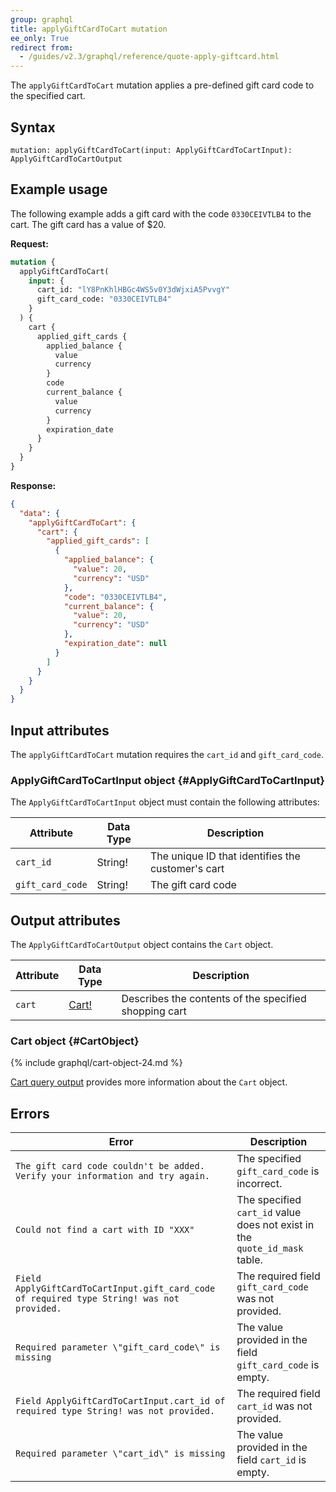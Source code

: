 ```yaml
---
group: graphql
title: applyGiftCardToCart mutation
ee_only: True
redirect from:
  - /guides/v2.3/graphql/reference/quote-apply-giftcard.html
---
```


The `applyGiftCardToCart` mutation applies a pre-defined gift card code to the specified cart.

## Syntax

 `mutation: applyGiftCardToCart(input: ApplyGiftCardToCartInput): ApplyGiftCardToCartOutput`

## Example usage

The following example adds a gift card with the code `0330CEIVTLB4` to the cart. The gift card has a value of $20.

**Request:**

```graphql
mutation {
  applyGiftCardToCart(
    input: {
      cart_id: "lY8PnKhlHBGc4WS5v0Y3dWjxiA5PvvgY"
      gift_card_code: "0330CEIVTLB4"
    }
  ) {
    cart {
      applied_gift_cards {
        applied_balance {
          value
          currency
        }
        code
        current_balance {
          value
          currency
        }
        expiration_date
      }
    }
  }
}
```

**Response:**

```json
{
  "data": {
    "applyGiftCardToCart": {
      "cart": {
        "applied_gift_cards": [
          {
            "applied_balance": {
              "value": 20,
              "currency": "USD"
            },
            "code": "0330CEIVTLB4",
            "current_balance": {
              "value": 20,
              "currency": "USD"
            },
            "expiration_date": null
          }
        ]
      }
    }
  }
}
```

## Input attributes

The `applyGiftCardToCart` mutation requires the `cart_id` and `gift_card_code`.

### ApplyGiftCardToCartInput object {#ApplyGiftCardToCartInput}

The `ApplyGiftCardToCartInput` object must contain the following attributes:

Attribute | Data Type | Description
--- | --- | ---
`cart_id` | String! | The unique ID that identifies the customer's cart
`gift_card_code` | String! | The gift card code

## Output attributes

The `ApplyGiftCardToCartOutput` object contains the `Cart` object.

Attribute |  Data Type | Description
--- | --- | ---
`cart` |[Cart!](#CartObject) | Describes the contents of the specified shopping cart

### Cart object {#CartObject}

 {% include graphql/cart-object-24.md %}

[Cart query output]({{page.baseurl}}/graphql/queries/cart.html#cart-output) provides more information about the `Cart` object.

## Errors

Error | Description
--- | ---
`The gift card code couldn't be added. Verify your information and try again.` | The specified `gift_card_code` is incorrect.
`Could not find a cart with ID "XXX"` | The specified `cart_id` value does not exist in the `quote_id_mask` table.
`Field ApplyGiftCardToCartInput.gift_card_code of required type String! was not provided.` | The required field `gift_card_code` was not provided.
`Required parameter \"gift_card_code\" is missing` | The value provided in the field `gift_card_code` is empty.
`Field ApplyGiftCardToCartInput.cart_id of required type String! was not provided.` | The required field `cart_id` was not provided.
`Required parameter \"cart_id\" is missing` | The value provided in the field `cart_id` is empty.
